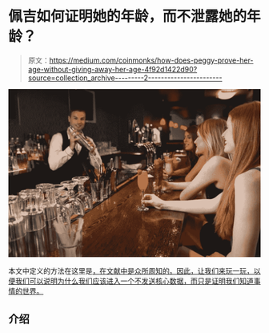 # 佩吉如何证明她的年龄，而不泄露她的年龄？

> 原文：<https://medium.com/coinmonks/how-does-peggy-prove-her-age-without-giving-away-her-age-4f92d1422d90?source=collection_archive---------2----------------------->

![](img/dc4bbb20e2be09d3e4d397a34c7f4ae5.png)

本文中定义的方法在这里是[，在文献中是众所周知的。因此，让我们来玩一玩，以便我们可以说明为什么我们应该进入一个不发送核心数据，而只是证明我们知道事情的世界。](https://asecuritysite.com/encryption/age)

## 介绍